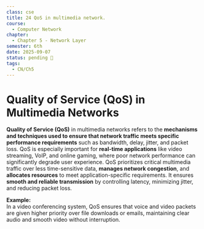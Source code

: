 ```yaml
---
class: cse
title: 24 QoS in multimedia network.
course:
  - Computer Network
chapter:
  - Chapter 5 - Network Layer
semester: 6th
date: 2025-09-07
status: pending 🛑
tags:
  - CN/Ch5
---
```

# Quality of Service (QoS) in Multimedia Networks

**Quality of Service (QoS)** in multimedia networks refers to the **mechanisms and techniques used to ensure that network traffic meets specific performance requirements** such as bandwidth, delay, jitter, and packet loss. QoS is especially important for **real-time applications** like video streaming, VoIP, and online gaming, where poor network performance can significantly degrade user experience. QoS prioritizes critical multimedia traffic over less time-sensitive data, **manages network congestion**, and **allocates resources** to meet application-specific requirements. It ensures **smooth and reliable transmission** by controlling latency, minimizing jitter, and reducing packet loss.

**Example:**  
In a video conferencing system, QoS ensures that voice and video packets are given higher priority over file downloads or emails, maintaining clear audio and smooth video without interruption.